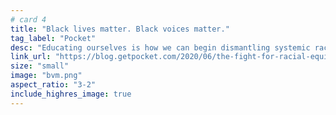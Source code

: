 ```yaml
---
# card 4
title: "Black lives matter. Black voices matter."
tag_label: "Pocket"
desc: "Educating ourselves is how we can begin dismantling systemic racism. This Pocket collection is one place to start."
link_url: "https://blog.getpocket.com/2020/06/the-fight-for-racial-equity-justice-and-black-lives/?utm_source=www.mozilla.org&utm_medium=referral&utm_campaign=homepage&utm_content=card"
size: "small"
image: "bvm.png"
aspect_ratio: "3-2"
include_highres_image: true
---
```

